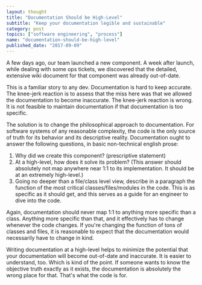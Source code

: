 ```yaml
---
layout: thought
title: "Documentation Should be High-Level"
subtitle: "Keep your documentation legible and sustainable"
category: post
topics: ["software engineering", "process"]
name: "documentation-should-be-high-level"
published_date: "2017-09-09"
---
```


A few days ago, our team launched a new component. A week after launch, while
dealing with some ops tickets, we discovered that the detailed, extensive wiki
document for that component was already out-of-date.

This is a familiar story to any dev. Documentation is hard to keep accurate.
The knee-jerk reaction is to assess that the miss here was that we allowed the
documentation to become inaccurate. The knee-jerk reaction is wrong. It is not
feasible to maintain documentation if that documentation is too specific.

The solution is to change the philosophical approach to documentation. For
software systems of any reasonable complexity, the code is the only source of
truth for its behavior and its descriptive reality. Documentation ought to
answer the following questions, in basic non-technical english prose:

1. Why did we create this component? (prescriptive statement)
2. At a high-level, how does it solve its problem? (This answer should
absolutely not map anywhere near 1:1 to its implementation. It should be at an
extremely high-level.)
3. Going no deeper than a file/class level view, describe in a paragraph the
function of the most critical classes/files/modules in the code. This is as
specific as it should get, and this serves as a guide for an engineer to dive
into the code.

Again, documentation should never map 1:1 to anything more specific than a
class. Anything more specific than that, and it effectively has to change
whenever the code changes. If you're changing the function of tons of classes
and files, it is reasonable to expect that the documentation would necessarily
have to change in kind.

Writing documentation at a high-level helps to minimize the potential that your
documentation will become out-of-date and inaccurate. It is easier to
understand, too. Which is kind of the point. If someone wants to know the
objective truth exactly as it exists, the documentation is absolutely the wrong
place for that. That's what the code is for.

